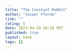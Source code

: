 ```yaml
---
title: "The Constant Rabbit"
author: "Jasper Fforde"
link: ""
rating: 5
date: 2023-04-29 20:29 PDT
published: true
layout: book
tags: []
---
```




<blockquote markdown="1">



</blockquote>
